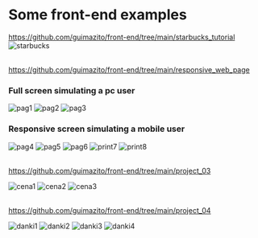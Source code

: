 <h1>Some front-end examples</h1>

<a href="https://github.com/guimazito/front-end/tree/main/starbucks_tutorial">https://github.com/guimazito/front-end/tree/main/starbucks_tutorial</a><br/>
![starbucks](https://user-images.githubusercontent.com/83731012/124389325-91024080-dcb4-11eb-978b-804bf981e989.PNG)

<br/><a href="https://github.com/guimazito/front-end/tree/main/responsive_web_page">https://github.com/guimazito/front-end/tree/main/responsive_web_page</a><br/>
<h3>Full screen simulating a pc user</h3>


![pag1](https://user-images.githubusercontent.com/83731012/124687555-206d4680-dea3-11eb-8433-f406e9caf861.PNG)
![pag2](https://user-images.githubusercontent.com/83731012/124687566-2400cd80-dea3-11eb-8294-88bbd92a1c08.PNG)
![pag3](https://user-images.githubusercontent.com/83731012/124687568-25ca9100-dea3-11eb-923d-bd0a8809a258.PNG)

<h3>Responsive screen simulating a mobile user</h3>

![pag4](https://user-images.githubusercontent.com/83731012/124687602-3aa72480-dea3-11eb-96cd-031272217308.PNG)
![pag5](https://user-images.githubusercontent.com/83731012/124687607-3c70e800-dea3-11eb-8694-403c003729c7.PNG)
![pag6](https://user-images.githubusercontent.com/83731012/124687613-3e3aab80-dea3-11eb-8fed-1a76151a77ad.PNG)
![print7](https://user-images.githubusercontent.com/83731012/124687618-40046f00-dea3-11eb-87b4-b59f913a9d6d.PNG)
![print8](https://user-images.githubusercontent.com/83731012/124687621-41ce3280-dea3-11eb-9e3e-bcdd4e599675.PNG)

<br/><a href="https://github.com/guimazito/front-end/tree/main/project_03">https://github.com/guimazito/front-end/tree/main/project_03</a><br/>

![cena1](https://user-images.githubusercontent.com/83731012/127927213-fd57364c-d23c-41e4-8fc4-2d401403bc6c.PNG)
![cena2](https://user-images.githubusercontent.com/83731012/127927274-6ebaa1fc-045f-4680-aa77-d0f12d8aef2f.PNG)
![cena3](https://user-images.githubusercontent.com/83731012/127927287-48ea490c-a076-4654-9b7c-24b5cbf2267b.PNG)

<br/><a href="https://github.com/guimazito/front-end/tree/main/project_04">https://github.com/guimazito/front-end/tree/main/project_04</a><br/>

![danki1](https://user-images.githubusercontent.com/83731012/127927350-5f709ec5-86bd-45af-ab7f-2ba90f8e3821.PNG)
![danki2](https://user-images.githubusercontent.com/83731012/127927356-890a4463-dfe3-49c0-89d7-19c4eb03e19f.PNG)
![danki3](https://user-images.githubusercontent.com/83731012/127927369-685a8b98-b724-4d14-8e17-9a6fac652928.PNG)
![danki4](https://user-images.githubusercontent.com/83731012/127927375-5501e1e8-08ff-4d91-a150-afb2df73f0a7.PNG)
